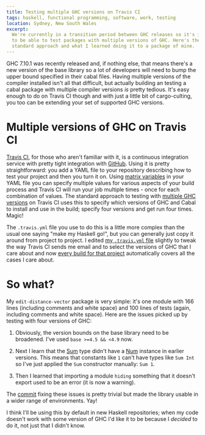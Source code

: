 ```yaml
---
title: Testing multiple GHC versions on Travis CI
tags: haskell, functional programming, software, work, testing
location: Sydney, New South Wales
excerpt: 
  We're currently in a transition period between GHC releases so it's important
  to be able to test packages with multiple versions of GHC. Here's the
  standard approach and what I learned doing it to a package of mine.
---
```


GHC 7.10.1 was recently released and, if nothing else, that means there's a new
version of the base library so a lot of developers will need to bump the upper
bound specified in their cabal files. Having multiple versions of the compiler
installed isn't all that difficult, but actually building an testing a cabal
package with multiple compiler versions *is* pretty tedious. It's easy enough
to do on Travis CI though and with just a little bit of cargo-culting, you too
can be extending your set of supported GHC versions.

# Multiple versions of GHC on Travis CI

[Travis CI][1], for those who aren't familiar with it, is a continuous
integration service with pretty tight integration with [GitHub][2]. Using it is
pretty straightforward: you add a YAML file to your repository describing how
to test your project and then you turn it on. Using [matrix variables][3] in
your YAML file you can specify multiple values for various aspects of your
build process and Travis CI will run your job multiple times - once for each
combination of values. The standard approach to testing with [multiple GHC
versions][4] on Travis CI uses this to specify which versions of GHC and Cabal
to install and use in the build; specify four versions and get run four times.
Magic!

The `.travis.yml` file you use to do this is a little more complex than the
usual one saying "make my Haskell go!", but you can generally just copy it
around from project to project. I edited [my `.travis.yml` file][5] slightly to
tweak the way Travis CI sends me email and to select the versions of GHC that I
care about and now [every build for that project][6] automatically covers all
the cases I care about.

# So what?

My `edit-distance-vector` package is very simple: it's one module with 166
lines (including comments and white space) and 100 lines of tests (again,
including comments and white space). Here are the issues picked up by testing
with four versions of GHC:

1. Obviously, the version bounds on the base library need to be broadened. I've
   used `base >=4.5 && <4.9` now.

2. Next I learn that the [Sum][7] type didn't have a [Num][8] instance in
   earlier versions. This means that constants like `1` can't have types like
   `Sum Int` so I've just applied the `Sum` constructor manually: `Sum 1`.

3. Then I learned that importing a module `hiding` something that it doesn't
   export used to be an error (it is now a warning).

The [commit][9] fixing these issues is pretty trivial but made the library
usable in a wider range of environments. Yay!

I think I'll be using this by default in new Haskell repositories; when my code
doesn't work with some version of GHC I'd like it to be because I *decided* to
do it, not just that I didn't know.

[1]: https://travis-ci.org/
[2]: https://github.com/
[3]: http://docs.travis-ci.com/user/environment-variables/#Matrix-Variables
[4]: https://github.com/hvr/multi-ghc-travis
[5]: https://github.com/thsutton/edit-distance-vector/blob/master/.travis.yml
[6]: https://travis-ci.org/thsutton/edit-distance-vector
[7]: http://hackage.haskell.org/package/base-4.8.0.0/docs/Data-Monoid.html#t:Sum
[8]: http://hackage.haskell.org/package/base-4.8.0.0/docs/Prelude.html#t:Num
[9]: https://github.com/thsutton/edit-distance-vector/commit/d287d8b97deee5cb3b3e2fe74e155226c40b96a4
